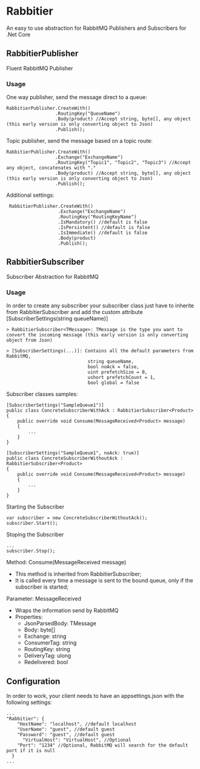 # Rabbitier
An easy to use abstraction for RabbitMQ Publishers and Subscribers for .Net Core

## RabbitierPublisher
Fluent RabbitMQ Publisher
  
### Usage

One way publisher, send the message direct to a queue:
```
RabbitierPublisher.CreateWith()
                  .RoutingKey("QueueName")
                  .Body(product) //Accept string, byte[], any object (this early version is only converting object to Json)
                  .Publish();
```

Topic publisher, send the message based on a topic route:
```
RabbitierPublisher.CreateWith()
                  .Exchange("ExchangeName")
                  .RoutingKey("Topic1", "Topic2", "Topic3") //Accept any object, concatenates with "."
                  .Body(product) //Accept string, byte[], any object (this early version is only converting object to Json)
                  .Publish();
```

Additional settings: 
```
 RabbitierPublisher.CreateWith()
                   .Exchange("ExchangeName")
                   .RoutingKey("RoutingKeyName")
                   .IsMandatory() //default is false
                   .IsPersistent() //default is false
                   .IsImmediate() //default is false
                   .Body(product)
                   .Publish();
```

## RabbitierSubscriber
Subscriber Abstraction for RabbitMQ
  
### Usage

In order to create any subscriber your subscriber class just have to inherite from RabbitierSubscriber<TMessage> and add the custom attribute [SubscriberSettings(string queueName)]
  
```
> RabbitierSubscriber<TMessage>: TMessage is the type you want to convert the incoming message (this early version is only converting object from Json)
	
> [SubscriberSettings(...)]: Contains all the default parameters from RabbitMQ,
                              string queueName, 
                              bool noAck = false, 
                              uint prefetchSize = 0, 
                              ushort prefetchCount = 1, 
                              bool global = false
```

Subscriber classes samples:
```
[SubscriberSettings("SampleQueue1")]
public class ConcreteSubscriberWithAck : RabbitierSubscriber<Product>
{
    public override void Consume(MessageReceived<Product> message) 
    {
    	...
    }
}

[SubscriberSettings("SampleQueue1", noAck: true)]
public class ConcreteSubscriberWithoutAck : RabbitierSubscriber<Product>
{
    public override void Consume(MessageReceived<Product> message)
    {
    	...
    }
}
```

Starting the Subscriber
```
var subscriber = new ConcreteSubscriberWithoutAck();
subscriber.Start();
```

Stoping the Subscriber
```
...
subscriber.Stop();
```

Method: Consume(MessageReceived<TMessage> message)
 - This method is inherited from RabbitierSubscriber;
 - It is called every time a message is sent to the bound queue, only if the subscriber is started;
  
Parameter: MessageReceived<TMessage>
 - Wraps the information send by RabbitMQ
 - Properties:  
	- JsonParsedBody: TMessage 
	- Body: byte[] 
	- Exchange: string 
	- ConsumerTag: string 
	- RoutingKey: string 
	- DeliveryTag: ulong 
	- Redelivered: bool 
  
## Configuration
In order to work, your client needs to have an appsettings.json with the following settings:
```
...
"Rabbitier": {
    "HostName": "localhost", //default localhost
    "UserName": "guest", //default guest
    "Password": "guest", //default guest
	  "VirtualHost": "VirtualHost", //Optional
    "Port": "1234" //Optional, RabbitMQ will search for the default port if it is null
  }
...
```
  
